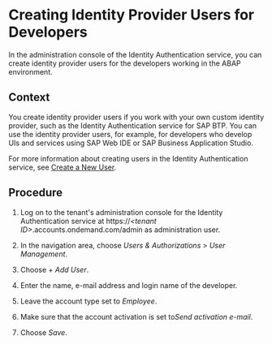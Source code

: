 <!-- loio8807ec08314a469cb9d91f0dfb31bac8 -->

# Creating Identity Provider Users for Developers

In the administration console of the Identity Authentication service, you can create identity provider users for the developers working in the ABAP environment.



<a name="loio8807ec08314a469cb9d91f0dfb31bac8__context_zxl_cnd_r2b"/>

## Context

You create identity provider users if you work with your own custom identity provider, such as the Identity Authentication service for SAP BTP. You can use the identity provider users, for example, for developers who develop UIs and services using SAP Web IDE or SAP Business Application Studio.

For more information about creating users in the Identity Authentication service, see [Create a New User](https://help.sap.com/viewer/6d6d63354d1242d185ab4830fc04feb1/Cloud/en-US/348deef7f29b40909b151c8dc9a11d53.html).



## Procedure

1.  Log on to the tenant's administration console for the Identity Authentication service at https://*<tenant ID\>*.accounts.ondemand.com/admin as administration user.

2.  In the navigation area, choose *Users & Authorizations* \> *User Management*.

3.  Choose *\+ Add User*.

4.  Enter the name, e-mail address and login name of the developer.

5.  Leave the account type set to *Employee*.

6.  Make sure that the account activation is set to*Send activation e-mail*.

7.  Choose *Save*.


